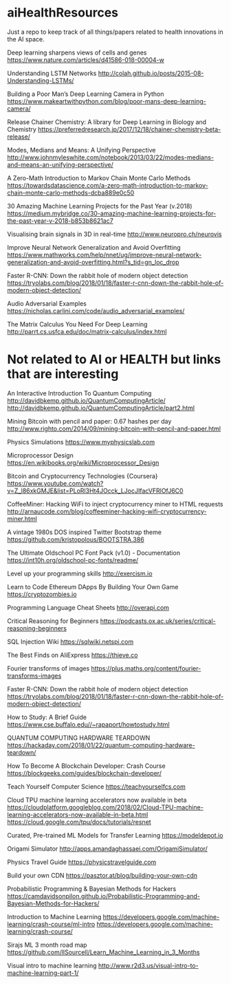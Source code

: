 # aiHealthResources
Just a repo to keep track of all things/papers related to health innovations in the AI space.

Deep learning sharpens views of cells and genes
https://www.nature.com/articles/d41586-018-00004-w

Understanding LSTM Networks
http://colah.github.io/posts/2015-08-Understanding-LSTMs/

Building a Poor Man’s Deep Learning Camera in Python
https://www.makeartwithpython.com/blog/poor-mans-deep-learning-camera/

Release Chainer Chemistry: A library for Deep Learning in Biology and Chemistry
https://preferredresearch.jp/2017/12/18/chainer-chemistry-beta-release/

Modes, Medians and Means: A Unifying Perspective
http://www.johnmyleswhite.com/notebook/2013/03/22/modes-medians-and-means-an-unifying-perspective/

A Zero-Math Introduction to Markov Chain Monte Carlo Methods
https://towardsdatascience.com/a-zero-math-introduction-to-markov-chain-monte-carlo-methods-dcba889e0c50

30 Amazing Machine Learning Projects for the Past Year (v.2018)
https://medium.mybridge.co/30-amazing-machine-learning-projects-for-the-past-year-v-2018-b853b8621ac7

Visualising brain signals in 3D in real-time
http://www.neuropro.ch/neurovis

Improve Neural Network Generalization and Avoid Overfitting
https://www.mathworks.com/help/nnet/ug/improve-neural-network-generalization-and-avoid-overfitting.html?s_tid=gn_loc_drop

Faster R-CNN: Down the rabbit hole of modern object detection
https://tryolabs.com/blog/2018/01/18/faster-r-cnn-down-the-rabbit-hole-of-modern-object-detection/

Audio Adversarial Examples
https://nicholas.carlini.com/code/audio_adversarial_examples/

The Matrix Calculus You Need For Deep Learning
http://parrt.cs.usfca.edu/doc/matrix-calculus/index.html

# Not related to AI or HEALTH but links that are interesting
An Interactive Introduction To Quantum Computing
http://davidbkemp.github.io/QuantumComputingArticle/
http://davidbkemp.github.io/QuantumComputingArticle/part2.html

Mining Bitcoin with pencil and paper: 0.67 hashes per day
http://www.righto.com/2014/09/mining-bitcoin-with-pencil-and-paper.html

Physics Simulations
https://www.myphysicslab.com

Microprocessor Design
https://en.wikibooks.org/wiki/Microprocessor_Design

Bitcoin and Cryptocurrency Technologies {Coursera}
https://www.youtube.com/watch?v=Z_l86xkGMJE&list=PLoRl3Ht4JOcck_LJocJIfacVFRlOfJ6C0

CoffeeMiner: Hacking WiFi to inject cryptocurrency miner to HTML requests
http://arnaucode.com/blog/coffeeminer-hacking-wifi-cryptocurrency-miner.html

A vintage 1980s DOS inspired Twitter Bootstrap theme
https://github.com/kristopolous/BOOTSTRA.386

The Ultimate Oldschool PC Font Pack (v1.0) - Documentation
https://int10h.org/oldschool-pc-fonts/readme/

Level up your programming skills
http://exercism.io

Learn to Code Ethereum DApps By Building Your Own Game
https://cryptozombies.io

Programming Language Cheat Sheets
http://overapi.com

Critical Reasoning for Beginners
https://podcasts.ox.ac.uk/series/critical-reasoning-beginners

SQL Injection Wiki
https://sqlwiki.netspi.com

The Best Finds on AliExpress
https://thieve.co

Fourier transforms of images
https://plus.maths.org/content/fourier-transforms-images

Faster R-CNN: Down the rabbit hole of modern object detection
https://tryolabs.com/blog/2018/01/18/faster-r-cnn-down-the-rabbit-hole-of-modern-object-detection/

How to Study: A Brief Guide
https://www.cse.buffalo.edu//~rapaport/howtostudy.html

QUANTUM COMPUTING HARDWARE TEARDOWN
https://hackaday.com/2018/01/22/quantum-computing-hardware-teardown/

How To Become A Blockchain Developer: Crash Course
https://blockgeeks.com/guides/blockchain-developer/

Teach Yourself Computer Science
https://teachyourselfcs.com

Cloud TPU machine learning accelerators now available in beta
https://cloudplatform.googleblog.com/2018/02/Cloud-TPU-machine-learning-accelerators-now-available-in-beta.html
https://cloud.google.com/tpu/docs/tutorials/resnet

Curated, Pre-trained ML Models for Transfer Learning
https://modeldepot.io

Origami Simulator
http://apps.amandaghassaei.com/OrigamiSimulator/

Physics Travel Guide
https://physicstravelguide.com

Build your own CDN
https://pasztor.at/blog/building-your-own-cdn

Probabilistic Programming & Bayesian Methods for Hackers
https://camdavidsonpilon.github.io/Probabilistic-Programming-and-Bayesian-Methods-for-Hackers/

Introduction to Machine Learning
https://developers.google.com/machine-learning/crash-course/ml-intro
https://developers.google.com/machine-learning/crash-course/

Sirajs ML 3 month road map
https://github.com/llSourcell/Learn_Machine_Learning_in_3_Months

Visual intro to machine learning
http://www.r2d3.us/visual-intro-to-machine-learning-part-1/
